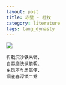 ```yaml
---
layout: post
title: 赤壁 - 杜牧
category: literature
tags: tang_dynasty
---
```


![](https://cdn.kelu.org/blog/tags/literature.jpg)

    折戟沉沙铁未销，
    自将磨洗认前朝。
    东风不与周郎便，
    铜雀春深锁二乔

